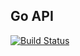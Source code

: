 ## Go API
[![Build Status](https://travis-ci.com/Joshbarrington/go-api.svg?branch=master)](https://travis-ci.com/Joshbarrington/go-api)

